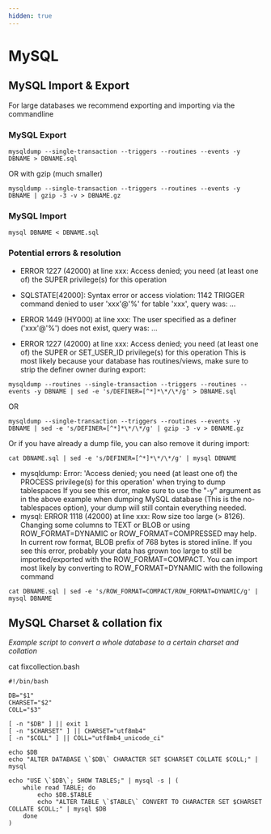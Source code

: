 ```yaml
---
hidden: true
---
```


# MySQL

## MySQL Import & Export

For large databases we recommend exporting and importing via the commandline

### MySQL Export
```
mysqldump --single-transaction --triggers --routines --events -y DBNAME > DBNAME.sql
```
OR with gzip (much smaller)
```
mysqldump --single-transaction --triggers --routines --events -y DBNAME | gzip -3 -v > DBNAME.gz
```

### MySQL Import
```
mysql DBNAME < DBNAME.sql
```

### Potential errors & resolution

* ERROR 1227 (42000) at line xxx: Access denied; you need (at least one of) the SUPER privilege(s) for this operation
* SQLSTATE[42000]: Syntax error or access violation: 1142 TRIGGER command denied to user 'xxx'@'%' for table 'xxx', query was: ...
* ERROR 1449 (HY000) at line xxx: The user specified as a definer ('xxx'@'%') does not exist, query was: ...
  
* ERROR 1227 (42000) at line xxx: Access denied; you need (at least one of) the SUPER or SET_USER_ID privilege(s) for this operation
This is most likely because your database has routines/views, make sure to strip the definer owner during export:
```
mysqldump --routines --single-transaction --triggers --routines --events -y DBNAME | sed -e 's/DEFINER=[^*]*\*/\*/g' > DBNAME.sql
```
OR
```
mysqldump --single-transaction --triggers --routines --events -y DBNAME | sed -e 's/DEFINER=[^*]*\*/\*/g' | gzip -3 -v > DBNAME.gz
```
Or if you have already a dump file, you can also remove it during import:
```
cat DBNAME.sql | sed -e 's/DEFINER=[^*]*\*/\*/g' | mysql DBNAME
```

* mysqldump: Error: 'Access denied; you need (at least one of) the PROCESS privilege(s) for this operation' when trying to dump tablespaces
If you see this error, make sure to use the "-y" argument as in the above example when dumping MySQL database (This is the no-tablespaces option), your dump will still contain everything needed.
* mysql: ERROR 1118 (42000) at line xxx: Row size too large (> 8126). Changing some columns to TEXT or BLOB or using ROW_FORMAT=DYNAMIC or ROW_FORMAT=COMPRESSED may help. In current row format, BLOB prefix of 768 bytes is stored inline.
If you see this error, probably your data has grown too large to still be imported/exported with the ROW_FORMAT=COMPACT. You can import most likely by converting to ROW_FORMAT=DYNAMIC with the following command
```
cat DBNAME.sql | sed -e 's/ROW_FORMAT=COMPACT/ROW_FORMAT=DYNAMIC/g' | mysql DBNAME
```

## MySQL Charset & collation fix

_Example script to convert a whole database to a certain charset and collation_ 

cat fixcollection.bash
```
#!/bin/bash

DB="$1"
CHARSET="$2"
COLL="$3"

[ -n "$DB" ] || exit 1
[ -n "$CHARSET" ] || CHARSET="utf8mb4"
[ -n "$COLL" ] || COLL="utf8mb4_unicode_ci"

echo $DB
echo "ALTER DATABASE \`$DB\` CHARACTER SET $CHARSET COLLATE $COLL;" | mysql

echo "USE \`$DB\`; SHOW TABLES;" | mysql -s | (
    while read TABLE; do
        echo $DB.$TABLE
        echo "ALTER TABLE \`$TABLE\` CONVERT TO CHARACTER SET $CHARSET COLLATE $COLL;" | mysql $DB
    done
)
```
